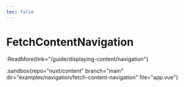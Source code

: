 ```yaml
---
toc: false
---
```


# FetchContentNavigation

:ReadMore{link="/guide/displaying-content/navigation"}

:sandbox{repo="nuxt/content" branch="main" dir="examples/navigation/fetch-content-navigation" file="app.vue"}
